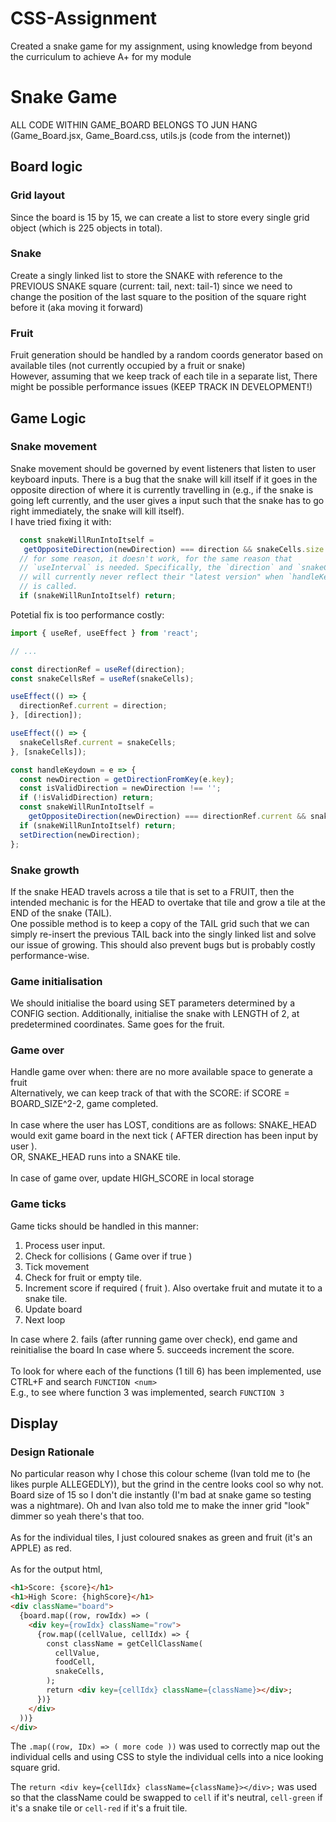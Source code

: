# CSS-Assignment
Created a snake game for my assignment, using knowledge from beyond the curriculum to achieve A+ for my module

# Snake Game

ALL CODE WITHIN GAME_BOARD BELONGS TO JUN HANG (Game_Board.jsx, Game_Board.css, utils.js (code from the internet))

## Board logic

### Grid layout

Since the board is 15 by 15, we can create a list to store
every single grid object (which is 225 objects in total).

### Snake

Create a singly linked list to store the SNAKE with reference
to the PREVIOUS SNAKE square (current: tail, next: tail-1)
since we need to change the position of the last square to the
position of the square right before it (aka moving it forward)

### Fruit

Fruit generation should be handled by a random coords generator
based on available tiles (not currently occupied by a fruit or snake)\
However, assuming that we keep track of each tile in a separate list,
There might be possible performance issues (KEEP TRACK IN DEVELOPMENT!)

## Game Logic

### Snake movement

Snake movement should be governed by event listeners that listen to
user keyboard inputs. There is a bug that the snake will kill itself
if it goes in the opposite direction of where it is currently travelling
in (e.g., if the snake is going left currently, and the user gives a input
such that the snake has to go right immediately, the snake will kill
itself).\
I have tried fixing it with:

```js
  const snakeWillRunIntoItself =
   getOppositeDirection(newDirection) === direction && snakeCells.size > 1;
  // for some reason, it doesn't work, for the same reason that
  // `useInterval` is needed. Specifically, the `direction` and `snakeCells`
  // will currently never reflect their "latest version" when `handleKeydown`
  // is called.
  if (snakeWillRunIntoItself) return;
```

Potetial fix is too performance costly:

```js
import { useRef, useEffect } from 'react';

// ...

const directionRef = useRef(direction);
const snakeCellsRef = useRef(snakeCells);

useEffect(() => {
  directionRef.current = direction;
}, [direction]);

useEffect(() => {
  snakeCellsRef.current = snakeCells;
}, [snakeCells]);

const handleKeydown = e => {
  const newDirection = getDirectionFromKey(e.key);
  const isValidDirection = newDirection !== '';
  if (!isValidDirection) return;
  const snakeWillRunIntoItself =
    getOppositeDirection(newDirection) === directionRef.current && snakeCellsRef.current.size > 1;
  if (snakeWillRunIntoItself) return;
  setDirection(newDirection);
};
```

### Snake growth

If the snake HEAD travels across a tile that is set to a FRUIT, then the
intended mechanic is for the HEAD to overtake that tile and grow a tile at
the END of the snake (TAIL).\
One possible method is to keep a copy of the TAIL grid such that we can simply
re-insert the previous TAIL back into the singly linked list and solve our
issue of growing. This should also prevent bugs but is probably costly performance-wise.

### Game initialisation

We should initialise the board using SET parameters determined by a CONFIG section. Additionally, initialise the snake with LENGTH of 2, at predetermined coordinates. Same goes for the fruit.

### Game over

Handle game over when: there are no more available space to generate a fruit\
Alternatively, we can keep track of that with the SCORE: if SCORE = BOARD_SIZE^2-2, game completed.\
\
In case where the user has LOST, conditions are as follows: SNAKE_HEAD would exit game board in the
next tick ( AFTER direction has been input by user ).\
OR, SNAKE_HEAD runs into a SNAKE tile.\
\
In case of game over, update HIGH_SCORE in local storage

### Game ticks

Game ticks should be handled in this manner:

1. Process user input.
2. Check for collisions ( Game over if true )
3. Tick movement
4. Check for fruit or empty tile.
5. Increment score if required ( fruit ). Also overtake fruit and mutate it to a snake tile.
6. Update board
7. Next loop

In case where 2. fails (after running game over check), end game and reinitialise the board
In case where 5. succeeds increment the score.\
\
To look for where each of the functions (1 till 6) has been implemented, use CTRL+F and search ```FUNCTION <num>```\
E.g., to see where function 3 was implemented, search ```FUNCTION 3```

## Display

### Design Rationale

No particular reason why I chose this colour scheme (Ivan told me to (he likes purple ALLEGEDLY)), but the grind in the centre
looks cool so why not.\
Board size of 15 so I don't die instantly (I'm bad at snake game so testing
was a nightmare). Oh and Ivan also told me to make the inner grid "look" dimmer so yeah there's that too.\
\
As for the individual tiles, I just coloured snakes as green and fruit (it's an APPLE) as red.\
\
As for the output html,

```html
<h1>Score: {score}</h1>
<h1>High Score: {highScore}</h1>
<div className="board">
  {board.map((row, rowIdx) => (
    <div key={rowIdx} className="row">
      {row.map((cellValue, cellIdx) => {
        const className = getCellClassName(
          cellValue,
          foodCell,
          snakeCells,
        );
        return <div key={cellIdx} className={className}></div>;
      })}
    </div>
  ))}
</div>
```

The ```.map((row, IDx) => ( more code ))``` was used to correctly map out the individual cells
and using CSS to style the individual cells into a nice looking square grid.

The ```return <div key={cellIdx} className={className}></div>;``` was used so that the className
could be swapped to ```cell``` if it's neutral, ```cell-green``` if it's a snake tile or ```cell-red```
if it's a fruit tile.

